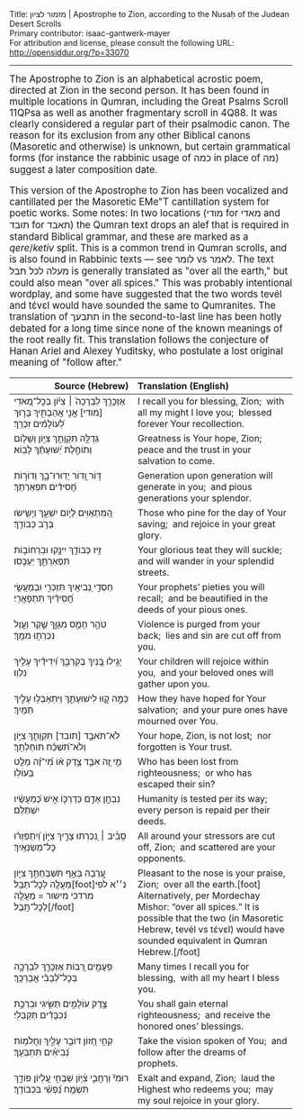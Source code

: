 <html>
<head></head>
<body>
Title: מזמור לציון | Apostrophe to Zion, according to the Nusaḥ of the Judean Desert Scrolls<br />
Primary contributor: isaac-gantwerk-mayer<br />
For attribution and license, please consult the following URL: <a href="http://opensiddur.org/?p=33070">http://opensiddur.org/?p=33070</a>
<p />
<hr />

<div class="english" style="font-size: 1.2em;">
The Apostrophe to Zion is an alphabetical acrostic poem, directed at Zion in the second person. It has been found in multiple locations in Qumran, including the Great Psalms Scroll 11QPsa as well as another fragmentary scroll in 4Q88. It was clearly considered a regular part of their psalmodic canon. The reason for its exclusion from any other Biblical canons (Masoretic and otherwise) is unknown, but certain grammatical forms (for instance the rabbinic usage of כמה in place of מה) suggest a later composition date. 

This version of the Apostrophe to Zion has been vocalized and cantillated per the Masoretic EMe"T cantillation system for poetic works. Some notes: In two locations (מודי for מאדי and תובד for תאבד) the Qumran text drops an alef that is required in standard Biblical grammar, and these are marked as a <em>qere</em>/<em>ketiv</em> split. This is a common trend in Qumran scrolls, and is also found in Rabbinic texts — see לומר vs לאמר. The text מעלה לכל תבל is generally translated as "over all the earth," but could also mean "over all spices." This was probably intentional wordplay, and some have suggested that the two words tevél and tɛ́vɛl would have sounded the same to Qumranites. The translation of תתבעך in the second-to-last line has been hotly debated for a long time since none of the known meanings of the root really fit. This translation follows the conjecture of Hanan Ariel and Alexey Yuditsky, who postulate a lost original meaning of "follow after."
</div>

<table style="margin-left: auto;margin-right: auto;" class="draggable">
<thead><tr><th id="x" style="text-align: right;">Source (Hebrew)</th><th style="text-align: left;">Translation (English)</th></tr></thead>
<tbody>
<tr><td style="vertical-align:top;">
<div class="liturgy"><span lang="he">
<span class="acrostic">אֶ</span>זְכׇּרֵ֤ךְ לִבְרָכָה֙ ׀ צִיּ֗וֹן
<span class="acrostic">בְּ</span>כׇל־מְ֭אֹדִי [מודי] אֲנִ֣י אֲהַבְתִּ֑יךְ
בָּר֣וּךְ לְ֝עוֹלָמִ֗ים זִכְרֵֽךְ׃
</span></div></td>
 
<td style="vertical-align:top;">
<div class="english">
I recall you for blessing, Zion;<span class="acrostic">&nbsp;</span>
with all my might I love you;<span class="acrostic">&nbsp;</span>
blessed forever Your recollection.
</div></td></tr>


<tr><td style="vertical-align:top;">
<div class="liturgy"><span lang="he">
<span class="acrostic">גְּ</span>דֻלָּ֣ה תִּקְוָתֵ֣ךְ צִיּ֑וֹן
וְשָׁל֤וֹם וְתוֹחֶ֣לֶת יְ֝שׁוּעָתֵ֗ךְ לָבֽוֹא׃
</span></div></td>
 
<td style="vertical-align:top;">
<div class="english">
Greatness is Your hope, Zion;<span class="acrostic">&nbsp;</span> 
peace and the trust in your salvation to come.
</div></td></tr>


<tr><td style="vertical-align:top;">
<div class="liturgy"><span lang="he">
<span class="acrostic">דּ֣</span>וֹר וָ֭דוֹר יָדֽוּרוּ־בָ֑ךְ
וְדוֹר֣וֹת חֲ֝סִידִ֗ים תִּפְאַרְתֵּֽךְ׃
</span></div></td>
 
<td style="vertical-align:top;">
<div class="english">
Generation upon generation will generate in you;<span class="acrostic">&nbsp;</span> 
and pious generations your splendor.
</div></td></tr>


<tr><td style="vertical-align:top;">
<div class="liturgy"><span lang="he">
<span class="acrostic">הַ֭</span>מִּתְאַוִּים לְי֣וֹם יִשְׁעֵ֑ךְ
<span class="acrostic">וְ</span>יָשִׂ֖ישׂוּ בְּרֹ֣ב כְּבוֹדֵֽךְ׃
</span></div></td>
 
<td style="vertical-align:top;">
<div class="english">
Those who pine for the day of Your saving;<span class="acrostic">&nbsp;</span> 
and rejoice in your great glory.<span class="acrostic">&nbsp;</span>
</div></td></tr>


<tr><td style="vertical-align:top;">
<div class="liturgy"><span lang="he">
<span class="acrostic">זִ֣</span>יז כְּבוֹדֵ֣ךְ יִינָ֑קוּ
וּבִרְחוֹב֣וֹת תִּפְאַרְתֵּ֣ךְ יְעַכֶּֽסוּ׃
</span></div></td>
 
<td style="vertical-align:top;">
<div class="english">
Your glorious teat they will suckle;<span class="acrostic">&nbsp;</span> 
and will wander in your splendid streets.
</div></td></tr>


<tr><td style="vertical-align:top;">
<div class="liturgy"><span lang="he">
<span class="acrostic">חַ</span>סְדֵ֣י נְ֭בִיאַֽיִךְ תִּזְכְּרִ֑י
וּבְמַעֲשֵׂ֥י חֲ֝סִידַ֗יִךְ תִּתְפָּאֲרִֽי׃
</span></div></td>
 
<td style="vertical-align:top;">
<div class="english">
Your prophets’ pieties you will recall;<span class="acrostic">&nbsp;</span> 
and be beautified in the deeds of your pious ones.
</div></td></tr>


<tr><td style="vertical-align:top;">
<div class="liturgy"><span lang="he">
<span class="acrostic">טֹ</span>הַ֣ר חָמַ֣ס מִגַּוֵּ֑ךְ
שֶׁ֣קֶר וְעָ֖וֶל נִכְרְת֣וּ מִמֵּֽךְ׃
</span></div></td>
 
<td style="vertical-align:top;">
<div class="english">
Violence is purged from your back;<span class="acrostic">&nbsp;</span> 
lies and sin are cut off from you.
</div></td></tr>


<tr><td style="vertical-align:top;">
<div class="liturgy"><span lang="he">
<span class="acrostic">יָ</span>גִ֣ילוּ בָּ֭נַיִךְ בְּקִרְבֵּ֑ךְ
וִ֝ידִידַ֗יִךְ עָלַ֥יִךְ נִלְוֽוּ׃
</span></div></td>
 
<td style="vertical-align:top;">
<div class="english">
Your children will rejoice within you,<span class="acrostic">&nbsp;</span> 
and your beloved ones will gather upon you.
</div></td></tr>


<tr><td style="vertical-align:top;">
<div class="liturgy"><span lang="he">
<span class="acrostic">כַּ</span>מָּ֣ה קַ֭וּוּ לִישׁוּעָתֵ֑ךְ
וַיִּתְאַבְּל֣וּ עָלַ֣יִךְ תַּמַּֽיִךְ׃
</span></div></td>
 
<td style="vertical-align:top;">
<div class="english">
How they have hoped for Your salvation;<span class="acrostic">&nbsp;</span> 
and your pure ones have mourned over You.
</div></td></tr>


<tr><td style="vertical-align:top;">
<div class="liturgy"><span lang="he">
<span class="acrostic">לֹ</span>א־תֹּאבַ֣ד [תובד] תִּקְוָתֵ֣ךְ צִיּ֑וֹן
וְלֹא־תִּ֝שְׁכַּ֗ח תּוֹחַלְתֵּֽךְ׃
</span></div></td>
 
<td style="vertical-align:top;">
<div class="english">
Your hope, Zion, is not lost;<span class="acrostic">&nbsp;</span> 
nor forgotten is Your trust.
</div></td></tr>


<tr><td style="vertical-align:top;">
<div class="liturgy"><span lang="he">
<span class="acrostic">מִ֣</span>י זֶ֭ה אִבֵּ֣ד צֶ֑דֶק
א֗וֹ מִ֝י־זֶ֗ה מָלַ֥ט בְּעוֹלֽוֹ׃
</span></div></td>
 
<td style="vertical-align:top;">
<div class="english">
Who has been lost from righteousness;<span class="acrostic">&nbsp;</span> 
or who has escaped their sin?
</div></td></tr>


<tr><td style="vertical-align:top;">
<div class="liturgy"><span lang="he">
<span class="acrostic">נִ</span>בְחָ֣ן אָדַ֣ם כְּדַרְכּ֑וֹ
אִ֣ישׁ כְּ֝מַעֲשָׂ֗יו יִשְׁתַּלֵּֽם׃
</span></div></td>
 
<td style="vertical-align:top;">
<div class="english">
Humanity is tested per its way;<span class="acrostic">&nbsp;</span> 
every person is repaid per their deeds.
</div></td></tr>


<tr><td style="vertical-align:top;">
<div class="liturgy"><span lang="he">
<span class="acrostic">סָ</span>בִ֓יב ׀ נִ֭כְרְתוּ צָרַ֣יִךְ צִיּ֑וֹן
וְ֝יִתְפַּזְּר֗וּ כׇּל־מְשַׂנְּאַֽיִךְ׃
</span></div></td>
 
<td style="vertical-align:top;">
<div class="english">
All around your stressors are cut off, Zion;<span class="acrostic">&nbsp;</span> 
and scattered are your opponents.
</div></td></tr>


<tr><td style="vertical-align:top;">
<div class="liturgy"><span lang="he">
<span class="acrostic">עָֽ֭</span>רְבָה בְּאַ֣ף תִּשְׁבַּחְתֵּ֣ךְ צִיּ֑וֹן
מַעֲלֶ֖ה לְכׇל־תֵּבֵֽל׃[foot]נ׳׳א לפי מרדכי מישור =  מַעֲלֶ֖ה לְכׇל־תָּֽבֶל׃[/foot]
</span></div></td>
 
<td style="vertical-align:top;">
<div class="english">
Pleasant to the nose is your praise, Zion;<span class="acrostic">&nbsp;</span> 
over all the earth.[foot] Alternatively, per Mordechay Mishor: “over all spices.” It is possible that the two (in Masoretic Hebrew, tevél vs tɛ́vɛl) would have sounded equivalent in Qumran Hebrew.[/foot]
</div></td></tr>


<tr><td style="vertical-align:top;">
<div class="liturgy"><span lang="he">
<span class="acrostic">פְּ</span>עָמִ֣ים רַ֭בּוֹת אֶזְכׇּרֵ֣ךְ לִבְרָכָ֑ה
בְּכׇל־לְ֝בָבִ֗י אֲבָרְכֵֽךְ׃
</span></div></td>
 
<td style="vertical-align:top;">
<div class="english">
Many times I recall you for blessing,<span class="acrostic">&nbsp;</span> 
with all my heart I bless you.
</div></td></tr>


<tr><td style="vertical-align:top;">
<div class="liturgy"><span lang="he">
<span class="acrostic">צֶ֣</span>דֶק עוֹלָמִ֣ים תַּשִּׂ֑יגִי
וּבִרְכַּ֣ת נִ֝כְבָּדִ֗ים תְּקַבְּלִֽי׃
</span></div></td>
 
<td style="vertical-align:top;">
<div class="english">
You shall gain eternal righteousness;<span class="acrostic">&nbsp;</span> 
and receive the honored ones’ blessings.
</div></td></tr>


<tr><td style="vertical-align:top;">
<div class="liturgy"><span lang="he">
<span class="acrostic">קְ</span>חִ֣י חָ֭זוֹן דּוֹבֵ֣ר עָלַ֑יִךְ
וַחֲלֹמ֥וֹת נְ֝בִיאִ֗ים תִּתְבַּעֵֽךְ׃
</span></div></td>
 
<td style="vertical-align:top;">
<div class="english">
Take the vision spoken of You;<span class="acrostic">&nbsp;</span> 
and follow after the dreams of prophets.
</div></td></tr>


<tr><td style="vertical-align:top;">
<div class="liturgy"><span lang="he">
<span class="acrostic">ר</span>וּמִי֘ וְרַחֲבִ֢י צִ֫יּ֥וֹן
<span class="acrostic">שַׁ</span>בְּחִ֣י עֶ֭לְיוֹן פּוֹדֵ֑ךְ
<span class="acrostic">תִּ</span>שְׂמַ֣ח נַ֝פְשִׁ֗י בִּכְבוֹדֵֽךְ׃
</span></div></td>
 
<td style="vertical-align:top;">
<div class="english">
Exalt and expand, Zion;<span class="acrostic">&nbsp;</span> 
laud the Highest who redeems you;<span class="acrostic">&nbsp;</span> 
may my soul rejoice in your glory.<span class="acrostic">&nbsp;</span>
</div></td></tr>
</tbody></table>

&nbsp;
</body>
</html>